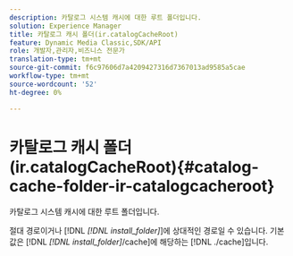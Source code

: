 ```yaml
---
description: 카탈로그 시스템 캐시에 대한 루트 폴더입니다.
solution: Experience Manager
title: 카탈로그 캐시 폴더(ir.catalogCacheRoot)
feature: Dynamic Media Classic,SDK/API
role: 개발자,관리자,비즈니스 전문가
translation-type: tm+mt
source-git-commit: f6c97606d7a4209427316d7367013ad9585a5cae
workflow-type: tm+mt
source-wordcount: '52'
ht-degree: 0%

---
```



# 카탈로그 캐시 폴더(ir.catalogCacheRoot){#catalog-cache-folder-ir-catalogcacheroot}

카탈로그 시스템 캐시에 대한 루트 폴더입니다.

절대 경로이거나 [!DNL *[!DNL install_folder]*]에 상대적인 경로일 수 있습니다. 기본값은 [!DNL *[!DNL install_folder]*/cache]에 해당하는 [!DNL ./cache]입니다.
